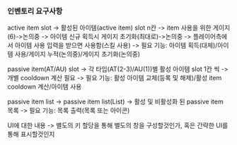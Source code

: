### 인벤토리 요구사항
 
 active item slot
  -> 활성된 아이템(active item) slot n칸
  -> item 사용을 위한 게이지(6)->논의중
  -> 아이템 신규 획득시 게이지 초기화(최대로)->논의중
  -> 플레이어측에서 아이템 사용 입력을 받으면 사용함(스킬 사용)
  -> 필요 기능: 아이템 획득(대체)/아이템 사용/게이지 누적(논의중)/게이지 초기화(논의중)
 
 passive item(AT/AU) slot
  -> 각 타입(AT(2-3)/AU(1))별 활성 아이템 slot 1칸 씩
  -> 개별 cooldown 계산 필요
  -> 필요 기능: 활성 아이템 교체(등록 및 해제)/활성 item cooldown 계산/아이템 사용
 
 passive item list
  -> passive item list(List<ProtoItemPassive>)
  -> 활성 및 비활성화 된 passive item 목록
  -> 필요 기능: 목록 출력(목록 또는 아이콘)
  
 UI에 대한 내용 -> 별도의 키 할당을 통해 별도의 창을 구성할것인가, 혹은 간략한 UI를 통해 표시할것인지
